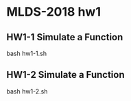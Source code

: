 # MLDS-2018 hw1

## HW1-1 Simulate a Function
bash hw1-1.sh

## HW1-2 Simulate a Function
bash hw1-2.sh
